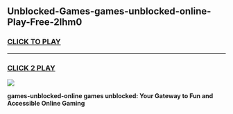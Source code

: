 
## Unblocked-Games-games-unblocked-online-Play-Free-2lhm0
<h3>
<a href="https://premium76.site?title=games-unblocked-online&ref=23A">CLICK TO PLAY</a></h3>
<hr>

<h3>
<a href="https://premium76.site?title=games-unblocked-online&ref=23A">CLICK 2 PLAY</a>
  
</h3>

<a href="https://premium76.site?title=games-unblocked-online&ref=23A"><img src="https://clearcache.store/games.png"></a>


**games-unblocked-online games unblocked: Your Gateway to Fun and Accessible Online Gaming**
